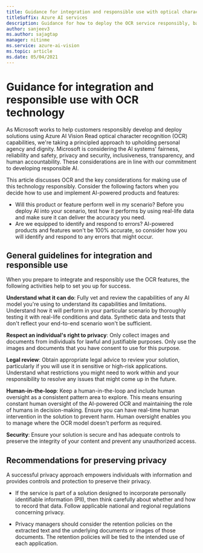```yaml
---
title: Guidance for integration and responsible use with optical character recognition (OCR) - Azure AI Vision
titleSuffix: Azure AI services
description: Guidance for how to deploy the OCR service responsibly, based on the knowledge and understanding from the team that created this product.
author: sanjeev3
ms.author: sajagtap
manager: nitinme
ms.service: azure-ai-vision
ms.topic: article
ms.date: 05/04/2021
---
```


# Guidance for integration and responsible use with OCR technology

As Microsoft works to help customers responsibly develop and deploy solutions using Azure AI Vision Read optical character recognition (OCR) capabilities, we're taking a principled approach to upholding personal agency and dignity. Microsoft is considering the AI systems' fairness, reliability and safety, privacy and security, inclusiveness, transparency, and human accountability. These considerations are in line with our commitment to developing responsible AI.

This article discusses OCR and the key considerations for making use of this technology responsibly. Consider the following factors when you decide how to use and implement AI-powered products and features:

- Will this product or feature perform well in my scenario? Before you deploy AI into your scenario, test how it performs by using real-life data and make sure it can deliver the accuracy you need.
- Are we equipped to identify and respond to errors? AI-powered products and features won't be 100% accurate, so consider how you will identify and respond to any errors that might occur.

## General guidelines for integration and responsible use

When you prepare to integrate and responsibly use the OCR features, the following activities help to set you up for success.

**Understand what it can do**: Fully vet and review the capabilities of any AI model you're using to understand its capabilities and limitations. Understand how it will perform in your particular scenario by thoroughly testing it with real-life conditions and data. Synthetic data and tests that don't reflect your end-to-end scenario won't be sufficient.

**Respect an individual's right to privacy**: Only collect images and documents from individuals for lawful and justifiable purposes. Only use the images and documents that you have consent to use for this purpose.

**Legal review**: Obtain appropriate legal advice to review your solution, particularly if you will use it in sensitive or high-risk applications. Understand what restrictions you might need to work within and your responsibility to resolve any issues that might come up in the future.

**Human-in-the-loop**: Keep a human-in-the-loop and include human oversight as a consistent pattern area to explore. This means ensuring constant human oversight of the AI-powered OCR and maintaining the role of humans in decision-making. Ensure you can have real-time human intervention in the solution to prevent harm. Human oversight enables you to manage where the OCR model doesn't perform as required.

**Security**: Ensure your solution is secure and has adequate controls to preserve the integrity of your content and prevent any unauthorized access.

## Recommendations for preserving privacy

A successful privacy approach empowers individuals with information and provides controls and protection to preserve their privacy.

- If the service is part of a solution designed to incorporate personally identifiable information (PII), then think carefully about whether and how to record that data. Follow applicable national and regional regulations concerning privacy.

- Privacy managers should consider the retention policies on the extracted text and the underlying documents or images of those documents. The retention policies will be tied to the intended use of each application.
